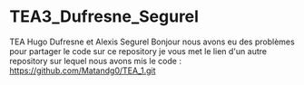# TEA3_Dufresne_Segurel
TEA Hugo Dufresne et Alexis Segurel
Bonjour nous avons  eu des problèmes pour partager le code sur ce repository je vous met le lien d'un autre repository sur lequel nous avons mis le code : https://github.com/Matandg0/TEA_1.git
